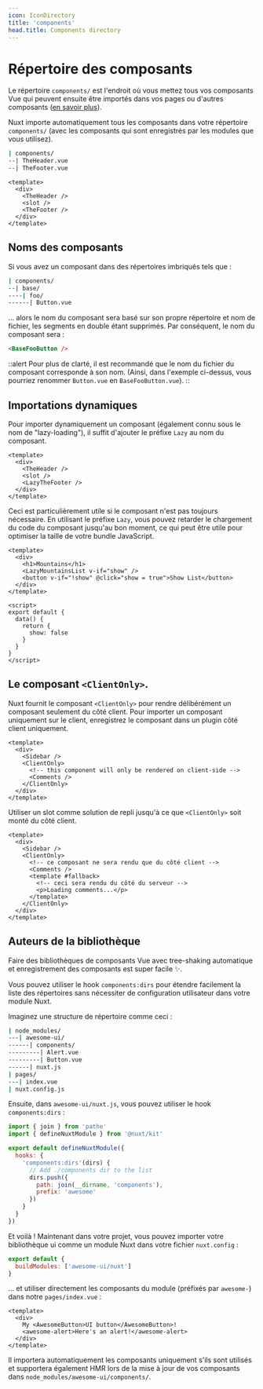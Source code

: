 ```yaml
---
icon: IconDirectory
title: 'components'
head.title: Components directory
---
```


# Répertoire des composants

Le répertoire `components/` est l'endroit où vous mettez tous vos composants Vue qui peuvent ensuite être importés dans vos pages ou d'autres composants ([en savoir plus](https://v3.vuejs.org/guide/component-basics.html)).

Nuxt importe automatiquement tous les composants dans votre répertoire `components/` (avec les composants qui sont enregistrés par les modules que vous utilisez).

```bash
| components/
--| TheHeader.vue
--| TheFooter.vue
```

```html{}[layouts/default.vue]
<template>
  <div>
    <TheHeader />
    <slot />
    <TheFooter />
  </div>
</template>
```

## Noms des composants

Si vous avez un composant dans des répertoires imbriqués tels que :

```bash
| components/
--| base/
----| foo/
------| Button.vue
```

... alors le nom du composant sera basé sur son propre répertoire et nom de fichier, les segments en double étant supprimés. Par conséquent, le nom du composant sera :

```html
<BaseFooButton />
```

::alert
Pour plus de clarté, il est recommandé que le nom du fichier du composant corresponde à son nom. (Ainsi, dans l'exemple ci-dessus, vous pourriez renommer `Button.vue` en `BaseFooButton.vue`).
::

## Importations dynamiques

Pour importer dynamiquement un composant (également connu sous le nom de "lazy-loading"), il suffit d'ajouter le préfixe `Lazy` au nom du composant.

```html{}[layouts/default.vue]
<template>
  <div>
    <TheHeader />
    <slot />
    <LazyTheFooter />
  </div>
</template>
```

Ceci est particulièrement utile si le composant n'est pas toujours nécessaire. En utilisant le préfixe `Lazy`, vous pouvez retarder le chargement du code du composant jusqu'au bon moment, ce qui peut être utile pour optimiser la taille de votre bundle JavaScript.

```html{}[pages/index.vue]
<template>
  <div>
    <h1>Mountains</h1>
    <LazyMountainsList v-if="show" />
    <button v-if="!show" @click="show = true">Show List</button>
  </div>
</template>

<script>
export default {
  data() {
    return {
      show: false
    }
  }
}
</script>
```

## Le composant `<ClientOnly>`.

Nuxt fournit le composant `<ClientOnly>` pour rendre délibérément un composant seulement du côté client. Pour importer un composant uniquement sur le client, enregistrez le composant dans un plugin côté client uniquement.

```html{}[pages/example.vue]
<template>
  <div>
    <Sidebar />
    <ClientOnly>
      <!-- this component will only be rendered on client-side -->
      <Comments />
    </ClientOnly>
  </div>
</template>
```

Utiliser un slot comme solution de repli jusqu'à ce que `<ClientOnly>` soit monté du côté client.

```html{}[pages/example.vue]
<template>
  <div>
    <Sidebar />
    <ClientOnly>
      <!-- ce composant ne sera rendu que du côté client -->
      <Comments />
      <template #fallback>
        <!-- ceci sera rendu du côté du serveur -->
        <p>Loading comments...</p>
      </template>
    </ClientOnly>
  </div>
</template>
```

## Auteurs de la bibliothèque

Faire des bibliothèques de composants Vue avec tree-shaking automatique et enregistrement des composants est super facile ✨.

Vous pouvez utiliser le hook `components:dirs` pour étendre facilement la liste des répertoires sans nécessiter de configuration utilisateur dans votre module Nuxt.

Imaginez une structure de répertoire comme ceci :

```bash
| node_modules/
---| awesome-ui/
------| components/
---------| Alert.vue
---------| Button.vue
------| nuxt.js
| pages/
---| index.vue
| nuxt.config.js
```

Ensuite, dans `awesome-ui/nuxt.js`, vous pouvez utiliser le hook `components:dirs` :

```js
import { join } from 'pathe'
import { defineNuxtModule } from '@nuxt/kit'

export default defineNuxtModule({
  hooks: {
    'components:dirs'(dirs) {
      // Add ./components dir to the list
      dirs.push({
        path: join(__dirname, 'components'),
        prefix: 'awesome'
      })
    }
  }
})
```

Et voilà ! Maintenant dans votre projet, vous pouvez importer votre bibliothèque ui comme un module Nuxt dans votre fichier `nuxt.config` :

```js
export default {
  buildModules: ['awesome-ui/nuxt']
}
```

... et utiliser directement les composants du module (préfixés par `awesome-`) dans notre `pages/index.vue` :

```vue
<template>
  <div>
    My <AwesomeButton>UI button</AwesomeButton>!
    <awesome-alert>Here's an alert!</awesome-alert>
  </div>
</template>
```

Il importera automatiquement les composants uniquement s'ils sont utilisés et supportera également HMR lors de la mise à jour de vos composants dans `node_modules/awesome-ui/components/`.
